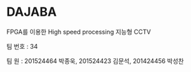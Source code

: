 # DAJABA
  FPGA를 이용한 High speed processing 지능형 CCTV
  
  팀 번호 : 34
  
  팀 원 : 201524464 박종욱, 201524423 김문석, 201424456 박성찬
